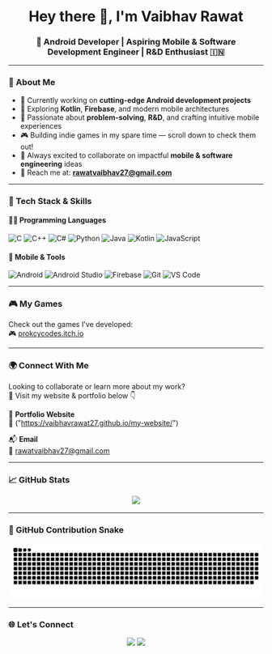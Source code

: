 <h1 align="center">Hey there 👋, I'm Vaibhav Rawat</h1>
<h3 align="center">📱 Android Developer | Aspiring Mobile & Software Development Engineer | R&D Enthusiast 🇮🇳</h3>

---

### 🚀 About Me

- 🔭 Currently working on **cutting-edge Android development projects**
- 🌱 Exploring **Kotlin**, **Firebase**, and modern mobile architectures
- 🧠 Passionate about **problem-solving**, **R&D**, and crafting intuitive mobile experiences
- 🎮 Building indie games in my spare time — scroll down to check them out!
- 🤝 Always excited to collaborate on impactful **mobile & software engineering** ideas
- 💌 Reach me at: **rawatvaibhav27@gmail.com**

---

### 💼 Tech Stack & Skills

#### 👨‍💻 Programming Languages
![C](https://img.shields.io/badge/-C-00599C?style=for-the-badge&logo=c&logoColor=white)
![C++](https://img.shields.io/badge/-C++-00599C?style=for-the-badge&logo=cplusplus&logoColor=white)
![C#](https://img.shields.io/badge/-C%23-239120?style=for-the-badge&logo=c-sharp&logoColor=white)
![Python](https://img.shields.io/badge/-Python-3776AB?style=for-the-badge&logo=python&logoColor=white)
![Java](https://img.shields.io/badge/-Java-007396?style=for-the-badge&logo=java&logoColor=white)
![Kotlin](https://img.shields.io/badge/-Kotlin-7F52FF?style=for-the-badge&logo=kotlin&logoColor=white)
![JavaScript](https://img.shields.io/badge/-JavaScript-F7DF1E?style=for-the-badge&logo=javascript&logoColor=black)

#### 📱 Mobile & Tools
![Android](https://img.shields.io/badge/-Android-3DDC84?style=for-the-badge&logo=android&logoColor=white)
![Android Studio](https://img.shields.io/badge/-Android%20Studio-3DDC84?style=for-the-badge&logo=androidstudio&logoColor=white)
![Firebase](https://img.shields.io/badge/-Firebase-FFCA28?style=for-the-badge&logo=firebase&logoColor=black)
![Git](https://img.shields.io/badge/-Git-F05032?style=for-the-badge&logo=git&logoColor=white)
![VS Code](https://img.shields.io/badge/-VS%20Code-007ACC?style=for-the-badge&logo=visualstudiocode&logoColor=white)

---

### 🎮 My Games

Check out the games I've developed:  
🎮 [prokcycodes.itch.io](https://prokcycodes.itch.io/)

---

### 🌍 Connect With Me

Looking to collaborate or learn more about my work?  
📡 Visit my website & portfolio below 👇

🚀 **Portfolio Website**  
🔗 ("https://vaibhavrawat27.github.io/my-website/")

📬 **Email**  
📨 rawatvaibhav27@gmail.com

---

### 📈 GitHub Stats

<p align="center">
  <img width="48%" src="https://github-readme-stats.vercel.app/api?username=VaibhavRawat27&show_icons=true&theme=radical" />
</p>

---

### 🐍 GitHub Contribution Snake

<picture>
  <source media="(prefers-color-scheme: dark)" srcset="https://raw.githubusercontent.com/platane/snk/output/github-contribution-grid-snake-dark.svg" />
  <source media="(prefers-color-scheme: light)" srcset="https://raw.githubusercontent.com/platane/snk/output/github-contribution-grid-snake.svg" />
  <img alt="github contribution grid snake animation" src="https://raw.githubusercontent.com/platane/snk/output/github-contribution-grid-snake.svg" />
</picture>

---

### 🌐 Let's Connect

<p align="center">
  <a href="mailto:rawatvaibhav27@gmail.com"><img src="https://img.shields.io/badge/-Gmail-D14836?style=for-the-badge&logo=gmail&logoColor=white" /></a>
  <a href="https://vaibhavrawat27.github.io/my-website/"><img src="https://img.shields.io/badge/-Portfolio-000000?style=for-the-badge&logo=About.me&logoColor=white" /></a>
</p>
